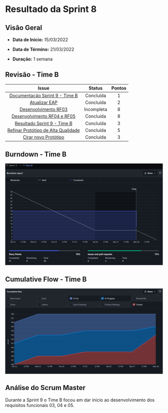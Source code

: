 # Resultado da Sprint 8

## Visão Geral

- **Data de Início:** 15/03/2022

- **Data de Término:** 21/03/2022

- **Duração:** 1 semana

## Revisão - Time B

|                                               Issue                                                |   Status   | Pontos |
| :------------------------------------------------------------------------------------------------: | :--------: | :----: |
|   [Documentação Sprint 9 - Time B](https://github.com/fga-eps-mds/2021.2-Sigaa-Plus/issues/196)    | Concluída  |   1    |
|           [Atualizar EAP ](https://github.com/fga-eps-mds/2021.2-Sigaa-Plus/issues/172)            | Concluída  |   2    |
|        [Desenvolvimento RF03 ](https://github.com/fga-eps-mds/2021.2-Sigaa-Plus/issues/205)        | Incompleta |   8    |
|     [Desenvolvimento RF04 e RF05](https://github.com/fga-eps-mds/2021.2-Sigaa-Plus/issues/201)     | Concluída  |   8    |
|     [Resultado Sprint 9 - Time B](https://github.com/fga-eps-mds/2021.2-Sigaa-Plus/issues/177)     | Concluída  |   3    |
| [Refinar Protótipo de Alta Qualidade](https://github.com/fga-eps-mds/2021.2-Sigaa-Plus/issues/178) | Concluída  |   5    |
|        [Cirar novo Protótipo](https://github.com/fga-eps-mds/2021.2-Sigaa-Plus/issues/206)         | Concluída  |   3    |

## Burndown - Time B

![Burndown - Time B](../../../../assets/BurnDownSprint9TimeB.png "Burndown - Time B")

## Cumulative Flow - Time B

![Cumulative - Time B](../../../../assets/CumulativeFlowSprint9TimeB.png "Cumulative Flow - Time B")

## Análise do Scrum Master

Durante a Sprint 9 o Time B focou em dar inicio ao desenvolvimento dos requisitos funcionais 03, 04 e 05.
